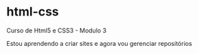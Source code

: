 # html-css
 Curso de Html5 e CSS3 -  Modulo 3

 Estou aprendendo a criar sites e agora vou gerenciar repositórios
